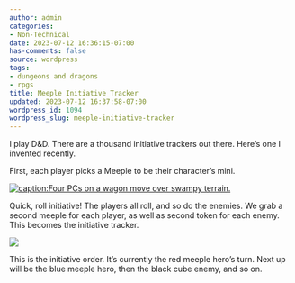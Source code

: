 ```yaml
---
author: admin
categories:
- Non-Technical
date: 2023-07-12 16:36:15-07:00
has-comments: false
source: wordpress
tags:
- dungeons and dragons
- rpgs
title: Meeple Initiative Tracker
updated: 2023-07-12 16:37:58-07:00
wordpress_id: 1094
wordpress_slug: meeple-initiative-tracker
---
```

I play D&D. There are a thousand initiative trackers out there. Here’s one I invented recently.

First, each player picks a Meeple to be their character’s mini.

[![caption:Four PCs on a wagon move over swampy terrain.](/wp-content/uploads/2023/07/board-crop-1024x387.jpg)](/wp-content/uploads/2023/07/board-crop.jpg)

Quick, roll initiative! The players all roll, and so do the enemies. We grab a second meeple for each player, as well as second token for each enemy. This becomes the initiative tracker.

[![](/wp-content/uploads/2023/07/initiative-crop-1-1024x341.jpg)](/wp-content/uploads/2023/07/initiative-crop-1.jpg)

This is the initiative order. It’s currently the red meeple hero’s turn. Next up will be the blue meeple hero, then the black cube enemy, and so on.
